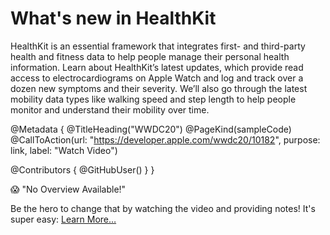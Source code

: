 # What's new in HealthKit

HealthKit is an essential framework that integrates first- and third-party health and fitness data to help people manage their personal health information. Learn about HealthKit’s latest updates, which provide read access to electrocardiograms on Apple Watch and log and track over a dozen new symptoms and their severity. We’ll also go through the latest mobility data types like walking speed and step length to help people monitor and understand their mobility over time.

@Metadata {
   @TitleHeading("WWDC20")
   @PageKind(sampleCode)
   @CallToAction(url: "https://developer.apple.com/wwdc20/10182", purpose: link, label: "Watch Video")

   @Contributors {
      @GitHubUser(<replace this with your GitHub handle>)
   }
}

😱 "No Overview Available!"

Be the hero to change that by watching the video and providing notes! It's super easy:
 [Learn More…](https://wwdcnotes.github.io/WWDCNotes/documentation/wwdcnotes/contributing)
